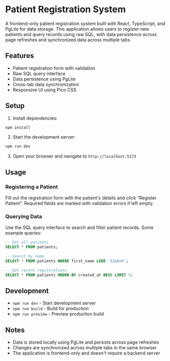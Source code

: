 # Patient Registration System

A frontend-only patient registration system built with React, TypeScript, and PgLite for data storage. This application allows users to register new patients and query records using raw SQL, with data persistence across page refreshes and synchronized data across multiple tabs.

## Features

- Patient registration form with validation
- Raw SQL query interface
- Data persistence using PgLite
- Cross-tab data synchronization
- Responsive UI using Pico CSS

## Setup

1. Install dependencies:
```bash
npm install
```

2. Start the development server:
```bash
npm run dev
```

3. Open your browser and navigate to `http://localhost:5173`

## Usage

### Registering a Patient
Fill out the registration form with the patient's details and click "Register Patient". Required fields are marked with validation errors if left empty.

### Querying Data
Use the SQL query interface to search and filter patient records. Some example queries:

```sql
-- Get all patients
SELECT * FROM patients;

-- Search by name
SELECT * FROM patients WHERE first_name LIKE '%John%';

-- Get recent registrations
SELECT * FROM patients ORDER BY created_at DESC LIMIT 5;
```

## Development

- `npm run dev` - Start development server
- `npm run build` - Build for production
- `npm run preview` - Preview production build

## Notes

- Data is stored locally using PgLite and persists across page refreshes
- Changes are synchronized across multiple tabs in the same browser
- The application is frontend-only and doesn't require a backend server
